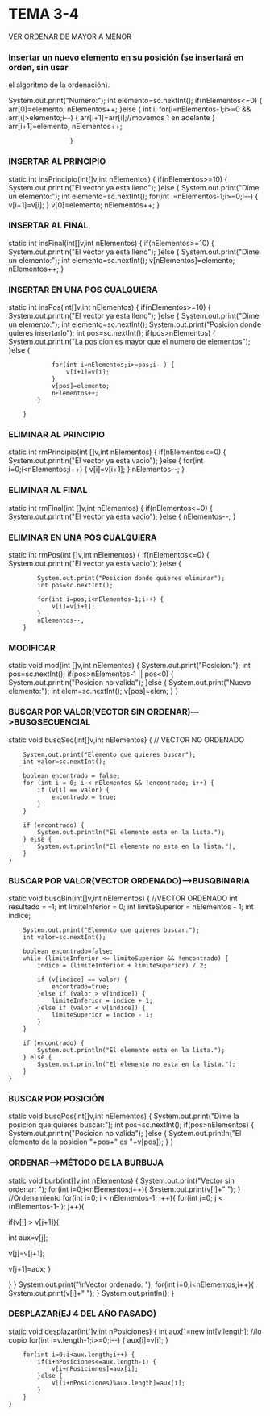 # TEMA 3-4

VER ORDENAR DE MAYOR A MENOR

### Insertar un nuevo elemento en su posición (se insertará en orden, sin usar
el algoritmo de la ordenación).

System.out.print("Numero:");
int elemento=sc.nextInt();
if(nElementos<=0) {
arr[0]=elemento;
nElementos++;
}else {
int i;
for(i=nElementos-1;i>=0 && arr[i]>elemento;i--) {
arr[i+1]=arr[i];//movemos 1 en adelante
}
arr[i+1]=elemento;
nElementos++;

```
				 }

```

### INSERTAR AL PRINCIPIO

static int insPrincipio(int[]v,int nElementos) {
if(nElementos>=10) {
System.out.println("El vector ya esta lleno");
}else {
System.out.print("Dime un elemento:");
int elemento=sc.nextInt();
for(int i=nElementos-1;i>=0;i--) {
v[i+1]=v[i];
}
v[0]=elemento;
nElementos++;
}

### INSERTAR AL FINAL

static int insFinal(int[]v,int nElementos) {
if(nElementos>=10) {
System.out.println("El vector ya esta lleno");
}else {
System.out.print("Dime un elemento:");
int elemento=sc.nextInt();
v[nElementos]=elemento;
nElementos++;
}

### INSERTAR EN UNA POS CUALQUIERA

static int insPos(int[]v,int nElementos) {
if(nElementos>=10) {
System.out.println("El vector ya esta lleno");
}else {
System.out.print("Dime un elemento:");
int elemento=sc.nextInt();
System.out.print("Posicion donde quieres insertarlo");
int pos=sc.nextInt();
if(pos>nElementos) {
System.out.println("La posicion es mayor que el numero de elementos");
}else {

```
			for(int i=nElementos;i>=pos;i--) {
				v[i+1]=v[i];
			}
			v[pos]=elemento;
			nElementos++;
		}

	}

```

### ELIMINAR AL PRINCIPIO

static int rmPrincipio(int []v,int nElementos) {
if(nElementos<=0) {
System.out.println("El vector ya esta vacio");
}else {
for(int i=0;i<nElementos;i++) {
v[i]=v[i+1];
}
nElementos--;
}

### ELIMINAR AL FINAL

static int rmFinal(int []v,int nElementos) {
if(nElementos<=0) {
System.out.println("El vector ya esta vacio");
}else {
nElementos--;
}

### ELIMINAR EN UNA POS CUALQUIERA

static int rmPos(int []v,int nElementos) {
if(nElementos<=0) {
System.out.println("El vector ya esta vacio");
}else {

```
		System.out.print("Posicion donde quieres eliminar");
		int pos=sc.nextInt();

		for(int i=pos;i<nElementos-1;i++) {
			v[i]=v[i+1];
		}
		nElementos--;
	}

```

### MODIFICAR

static void mod(int []v,int nElementos) {
System.out.print("Posicion:");
int pos=sc.nextInt();
if(pos>nElementos-1 || pos<0) {
System.out.println("Posicion no valida");
}else {
System.out.print("Nuevo elemento:");
int elem=sc.nextInt();
v[pos]=elem;
}
}

### BUSCAR POR VALOR(VECTOR SIN ORDENAR)—>BUSQSECUENCIAL

static void busqSec(int[]v,int nElementos) {
// VECTOR NO ORDENADO

```
	System.out.print("Elemento que quieres buscar");
	int valor=sc.nextInt();

    boolean encontrado = false;
    for (int i = 0; i < nElementos && !encontrado; i++) {
        if (v[i] == valor) {
            encontrado = true;
        }
    }

    if (encontrado) {
        System.out.println("El elemento esta en la lista.");
    } else {
        System.out.println("El elemento no esta en la lista.");
    }
}

```

### BUSCAR POR VALOR(VECTOR ORDENADO)—>BUSQBINARIA

static void busqBin(int[]v,int nElementos) {
//VECTOR ORDENADO
int resultado = -1;
int limiteInferior = 0;
int limiteSuperior = nElementos - 1;
int indice;

```
    System.out.print("Elemento que quieres buscar:");
    int valor=sc.nextInt();

    boolean encontrado=false;
    while (limiteInferior <= limiteSuperior && !encontrado) {
        indice = (limiteInferior + limiteSuperior) / 2;

        if (v[indice] == valor) {
        	encontrado=true;
        }else if (valor > v[indice]) {
            limiteInferior = indice + 1;
        }else if (valor < v[indice]) {
            limiteSuperior = indice - 1;
        }
    }

    if (encontrado) {
        System.out.println("El elemento esta en la lista.");
    } else {
        System.out.println("El elemento no esta en la lista.");
    }
}

```

### BUSCAR POR POSICIÓN

static void busqPos(int[]v,int nElementos) {
System.out.print("Dime la posicion que quieres buscar:");
int pos=sc.nextInt();
if(pos>nElementos) {
System.out.println("Posicion no valida");
}else {
System.out.println("El elemento de la posicion "+pos+" es "+v[pos]);
}
}

### ORDENAR—>MÉTODO DE LA BURBUJA

static void burb(int[]v,int nElementos) {
System.out.print("Vector sin ordenar: ");
for(int i=0;i<nElementos;i++){
System.out.print(v[i]+" ");
}
//Ordenamiento
for(int i=0; i < nElementos-1; i++){
for(int j=0; j < (nElementos-1-i); j++){

if(v[j] > v[j+1]){

int aux=v[j];

v[j]=v[j+1];

v[j+1]=aux;
}

}
}
System.out.print("\nVector ordenado: ");
for(int i=0;i<nElementos;i++){
System.out.print(v[i]+" ");
}
System.out.println();
}

### DESPLAZAR(EJ 4 DEL AÑO PASADO)

static void desplazar(int[]v,int nPosiciones) {
int aux[]=new int[v.length];
//lo copio
for(int i=v.length-1;i>=0;i--) {
aux[i]=v[i];
}

```
	for(int i=0;i<aux.length;i++) {
		if(i+nPosiciones<=aux.length-1) {
			v[i+nPosiciones]=aux[i];
		}else {
			v[(i+nPosiciones)%aux.length]=aux[i];
		}
	}
}

```